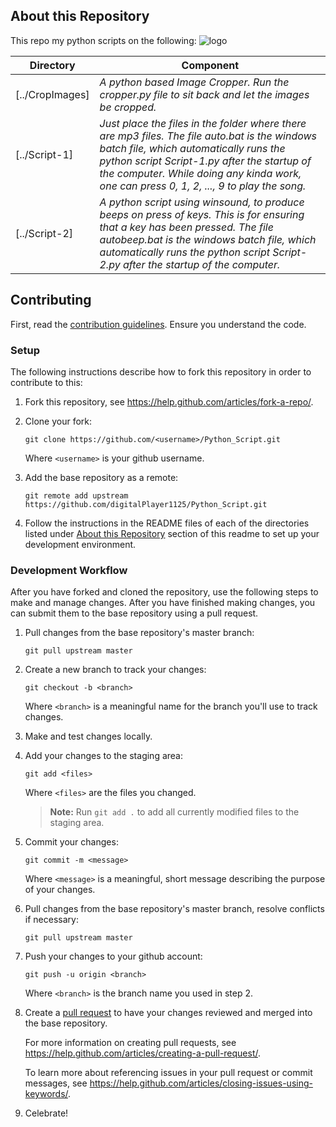 ## About this Repository

This repo my python scripts on the following:
![logo](https://img.icons8.com/color/16/000000/python.png)

|Directory               |Component|
|------------------------|-----------------------------------------------|
|[../CropImages]         |*A python based Image Cropper. Run the cropper.py file to sit back and let the images be cropped.*|
|[../Script-1]           |*Just place the files in the folder where there are mp3 files. The file auto.bat is the windows batch file, which automatically runs the python script Script-1.py after the startup of the computer. While doing any kinda work, one can press 0, 1, 2, ..., 9 to play the song.*|
|[../Script-2]           |*A python script using winsound, to produce beeps on press of keys. This is for ensuring that a key has been pressed. The file autobeep.bat is the windows batch file, which automatically runs the python script Script-2.py after the startup of the computer.*|


## Contributing

First, read the [contribution guidelines](CONTRIBUTING.md). Ensure you understand the code.
### Setup

The following instructions describe how to fork this repository in order 
to contribute to this:

1. Fork this repository, see <https://help.github.com/articles/fork-a-repo/>.

2. Clone your fork:
    
    `git clone https://github.com/<username>/Python_Script.git`
    
    Where `<username>` is your github username.

3. Add the base repository as a remote:
    
    `git remote add upstream https://github.com/digitalPlayer1125/Python_Script.git`

4. Follow the instructions in the README files of each of the directories listed under [About this Repository](#about-this-repository) section of this readme to set up your development environment.

### Development Workflow

After you have forked and cloned the repository, use the following steps to
make and manage changes. After you have finished making changes, you can 
submit them to the base repository using a pull request. 

1. Pull changes from the base repository's master branch:
    
    `git pull upstream master`

1. Create a new branch to track your changes:
    
    `git checkout -b <branch>`
    
    Where `<branch>` is a meaningful name for the branch you'll use to track
    changes.

1. Make and test changes locally.

1. Add your changes to the staging area:
    
    `git add <files>`
    
    Where `<files>` are the files you changed.
    
    > **Note:** Run `git add .` to add all currently modified files to the staging area.

1. Commit your changes:
    
    `git commit -m <message>`
    
    Where `<message>` is a meaningful, short message describing the purpose of
    your changes.

1. Pull changes from the base repository's master branch, resolve conflicts if
   necessary:
      
    `git pull upstream master`

1. Push your changes to your github account:
    
    `git push -u origin <branch>`
    
    Where `<branch>` is the branch name you used in step 2.

1. Create a [pull request](https://help.github.com/articles/about-pull-requests/) to have your changes reviewed and merged into the base 
repository.

    For more information on creating pull requests, see <https://help.github.com/articles/creating-a-pull-request/>. 
    
    To learn more about referencing issues in your pull request or commit messages, see <https://help.github.com/articles/closing-issues-using-keywords/>.

1. Celebrate!
